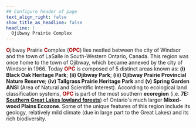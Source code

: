 ```yaml
---
## Configure header of page
text_align_right: false
show_title_as_headline: false
headline: |
  Ojibway Prairie Complex
---
```

<style type="text/css">
#Red { font-weight: bold; color: rgb(255, 0, 0); }
#Dred { font-weight: bold; color: rgb(175, 0, 0); }
#Or { font-weight: bold; color: rgb(255, 115, 0); }
#Gold { font-weight: bold; color: rgb(230, 190, 0); }
#Fgr { font-weight: bold; color: rgb(20, 80, 20); }
#Blue { font-weight: bold; color: blue; }
</style>

<!-- this is a subheadline -->
<span id="Dred">O</span>jibway <span id="Dred">P</span>rairie <span id="Dred">C</span>omplex (<span id="Dred">OPC</span>) lies nestled between the city of Windsor and the town of LaSalle in South-Western Ontario, Canada. This region was once home to the town of Ojibway, which became annexed by the city of Windsor in 1966. Today <span id="Dred">OPC</span> is composed of 5 distinct areas known as: **(i) Black Oak Heritage Park**; **(ii) Ojibway Park**; **(iii) Ojibway Prairie Provincial Nature Reserve**; **(iv) Tallgrass Prairie Heritage Park** and **(v) Spring Garden ANSI** (Area of Natural and Scientific Interest). According to ecological land classification systems, <span id="Dred">OPC</span> is part of the most southern **ecoregion** (i.e. **7E: [Southern Great Lakes lowland forests](https://www.ontario.ca/page/ecosystems-ontario-part-1-ecozones-and-ecoregions)**) of Ontario's much larger **Mixed-wood Plains Ecozone**. Some of the unique features of this region include its geology, relatively mild climate (due in large part to the Great Lakes) and its rich biodiversity.



